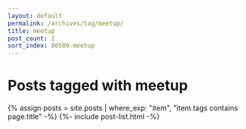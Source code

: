 ```yaml
---
layout: default
permalink: /archives/tag/meetup/
title: meetup
post_count: 1
sort_index: 00589-meetup
---
```

<h1 class="page-heading">Posts tagged with meetup</h1>
{% assign posts = site.posts | where_exp: "item", "item.tags contains page.title" -%}
{%- include post-list.html -%}
